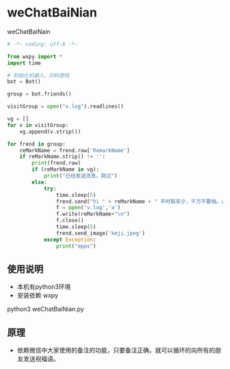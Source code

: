 # weChatBaiNian
weChatBaiNain

```python
# -*- coding: utf-8 -*-

from wxpy import *
import time

# 初始化机器人，扫码登陆
bot = Bot()

group = bot.friends()

visitGroup = open("v.log").readlines()

vg = []
for v in visitGroup:
    vg.append(v.strip())

for frend in group:
    reMarkName = frend.raw['RemarkName']
    if reMarkName.strip() != '':
        print(frend.raw)
        if (reMarkName in vg):
            print("已经发送消息，跳过")
        else:
            try:
                time.sleep(5)
                frend.send("hi " + reMarkName + " 平时联系少，千万不要恼。各有各的事，推也推不了。如今狗年到，忙碌要丢掉。心情要美妙，快乐自己找。轻松又逍遥，愿你过得好！xxx 祝你狗年快乐，旺旺旺")
                f = open('v.log','a')
                f.write(reMarkName+"\n")
                f.close()
                time.sleep(5)
                frend.send_image('keji.jpeg')
            except Exception:
                print("opps")
```

## 使用说明


- 本机有python3环境
- 安装依赖 wxpy

python3 weChatBaiNian.py

## 原理

- 依赖微信中大家使用的备注的功能，只要备注正确，就可以循环的向所有的朋友发送祝福语。


